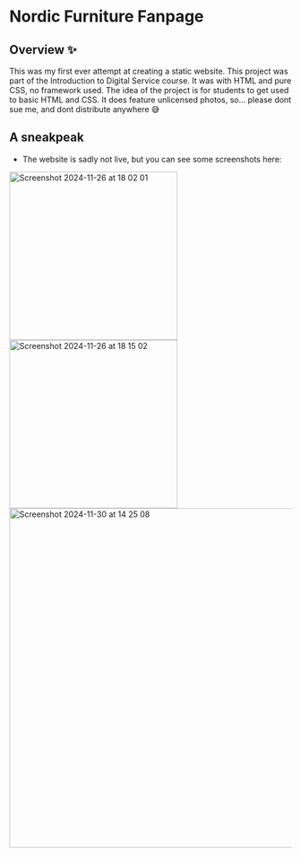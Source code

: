 # Nordic Furniture Fanpage
## Overview ✨
This was my first ever attempt at creating a static website. This project was part of the Introduction to Digital Service course.
It was with HTML and pure CSS, no framework used. The idea of the project is for students to get used to basic HTML and CSS. 
It does feature unlicensed photos, so... please dont sue me, and dont distribute anywhere 😅
## A sneakpeak
* The website is sadly not live, but you can see some screenshots here: 

<img width="300" alt="Screenshot 2024-11-26 at 18 02 01" src="https://github.com/user-attachments/assets/2fe343b4-2fd6-4f40-80f8-5882a782bfb8">
<img width="300" alt="Screenshot 2024-11-26 at 18 15 02" src="https://github.com/user-attachments/assets/27339bb6-e49f-46a5-afaa-655f6ed15c2b">


<img width="605" alt="Screenshot 2024-11-30 at 14 25 08" src="https://github.com/user-attachments/assets/21a237c5-96f0-4ee1-a0c3-e0fba3a81f4b">
